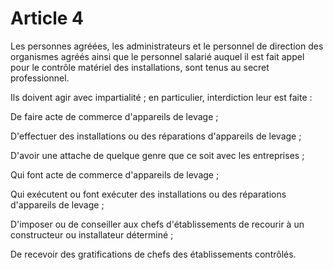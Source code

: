 # Article 4

Les personnes agréées, les administrateurs et le personnel de direction des organismes agréés ainsi que le personnel salarié auquel il est fait appel pour le contrôle matériel des installations, sont tenus au secret professionnel.

Ils doivent agir avec impartialité ; en particulier, interdiction leur est faite :

De faire acte de commerce d'appareils de levage ;

D'effectuer des installations ou des réparations d'appareils de levage ;

D'avoir une attache de quelque genre que ce soit avec les entreprises ;

Qui font acte de commerce d'appareils de levage ;

Qui exécutent ou font exécuter des installations ou des réparations d'appareils de levage ;

D'imposer ou de conseiller aux chefs d'établissements de recourir à un constructeur ou installateur déterminé ;

De recevoir des gratifications de chefs des établissements contrôlés.
